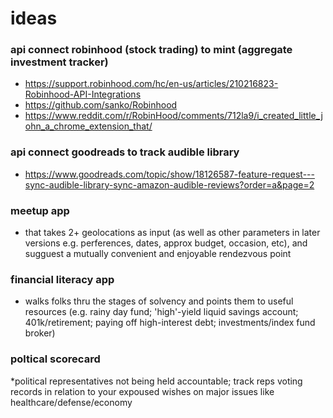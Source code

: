 # ideas

### api connect robinhood (stock trading) to mint (aggregate investment tracker)
* https://support.robinhood.com/hc/en-us/articles/210216823-Robinhood-API-Integrations
* https://github.com/sanko/Robinhood
* https://www.reddit.com/r/RobinHood/comments/712la9/i_created_little_john_a_chrome_extension_that/

### api connect goodreads to track audible library
* https://www.goodreads.com/topic/show/18126587-feature-request---sync-audible-library-sync-amazon-audible-reviews?order=a&page=2

### meetup app 
* that takes 2+ geolocations as input (as well as other parameters in later versions e.g. perferences, dates, approx budget, occasion, etc), and sugguest a mutually convenient and enjoyable rendezvous point

### financial literacy app 
* walks folks thru the stages of solvency and points them to useful resources (e.g. rainy day fund; 'high'-yield liquid savings account; 401k/retirement; paying off high-interest debt; investments/index fund broker)

### poltical scorecard
*political representatives not being held accountable; track reps voting records in relation to your expoused wishes on major issues like healthcare/defense/economy
